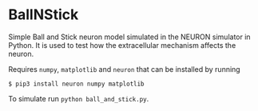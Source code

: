 # BallNStick
Simple Ball and Stick neuron model simulated in the NEURON simulator in Python.
It is used to test how the extracellular mechanism affects the neuron.

Requires `numpy`, `matplotlib` and `neuron` that can be installed by running
```
$ pip3 install neuron numpy matplotlib
```
To simulate run `python ball_and_stick.py`.

